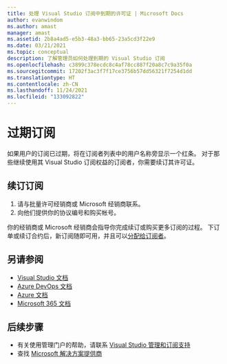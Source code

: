 ```yaml
---
title: 处理 Visual Studio 订阅中到期的许可证 | Microsoft Docs
author: evanwindom
ms.author: amast
manager: amast
ms.assetid: 2b8a4ad5-e5b3-48a3-bb65-23a5cd3f22e9
ms.date: 03/21/2021
ms.topic: conceptual
description: 了解管理员如何处理到期的 Visual Studio 订阅
ms.openlocfilehash: c3899c378ecdc8c4af78cc887f20a8c7c9a35f0a
ms.sourcegitcommit: 17202f3ac3f7f17ce3756b57dd56321f7254d1dd
ms.translationtype: HT
ms.contentlocale: zh-CN
ms.lasthandoff: 11/24/2021
ms.locfileid: "133092822"
---
```

# <a name="expired-subscriptions"></a>过期订阅
如果用户的订阅已过期，将在订阅者列表中的用户名称旁显示一个红条。 对于那些继续使用其 Visual Studio 订阅权益的订阅者，你需要续订其许可证。

## <a name="renew-subscriptions"></a>续订订阅
1. 请与批量许可经销商或 Microsoft 经销商联系。
2. 向他们提供你的协议编号和购买帐号。 

你的经销商或 Microsoft 经销商会指导你完成续订或购买更多订阅的过程。 下订单或续订合约后，新订阅随即可用，并且可以[分配给订阅者](assign-license.md)。

## <a name="see-also"></a>另请参阅
- [Visual Studio 文档](/visualstudio/)
- [Azure DevOps 文档](/azure/devops/)
- [Azure 文档](/azure/)
- [Microsoft 365 文档](/microsoft-365/)

## <a name="next-steps"></a>后续步骤
- 有关使用管理门户的帮助，请联系 [Visual Studio 管理和订阅支持](https://aka.ms/vsadminhelp)
- 查找 [Microsoft 解决方案提供商](https://www.microsoft.com/solution-providers/home)